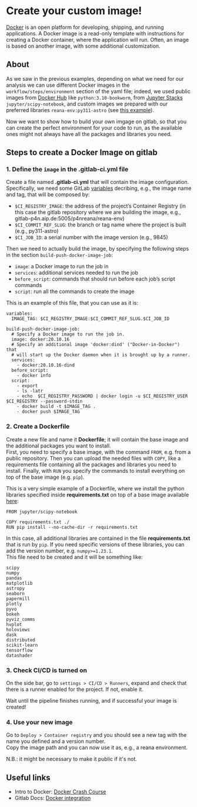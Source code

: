 # Create your custom image!

[Docker](https://docs.docker.com/get-started/overview/) is an open platform for developing, shipping, and running applications. A Docker image is a read-only template with instructions for creating a Docker container, where the application will run. Often, an image is based on another image, with some additional customization.

## About

As we saw in the previous examples, depending on what we need for our analysis we can use different Docker images in the `workflow/steps/environment` section of the yaml file; indeed, we used public images from [Docker Hub](https://hub.docker.com/) like `python:3.10-bookworm`, from [Jupyter Stacks](https://jupyter-docker-stacks.readthedocs.io/en/latest/) `jupyter/scipy-notebook`, and custom images we prepared with our preferred libraries `reana-env:py311-astro` (see [this example](https://gitlab-p4n.aip.de/p4nreana/tutorials/-/tree/main/intermediate/example2)).

Now we want to show how to build your own imgage on gitlab, so that you can create the perfect environment for your code to run, as the available ones might not always have all the packages and libraries you need.

## Steps to create a Docker Image on gitlab
### 1. Define the `image` in the .gitlab-ci.yml file

Create a file named **.gitlab-ci.yml** that will contain the image configuration. Specifically, we need some GitLab [variables](https://docs.gitlab.com/ee/ci/variables/predefined_variables.html) decribing, e.g., the image name and tag, that will be composed by:
- `$CI_REGISTRY_IMAGE`: the address of the project’s Container Registry (in this case the gitlab repository where we are building the image, e.g., gitlab-p4n.aip.de:5005/p4nreana/reana-env)
- `$CI_COMMIT_REF_SLUG`: the branch or tag name where the project is built (e.g., py311-astro)
- `$CI_JOB_ID`: a serial number with the image version (e.g., 9845)

Then we need to actually build the image, by specifying the following steps in the section `build-push-docker-image-job`:
- `image`: a Docker image to run the job in
- `services`: additional services needed to run the job
- `before_script`: commands that should run before each job’s script commands
- `script`: run all the commands to create the image

This is an example of this file, that you can use as it is:

```
variables:
  IMAGE_TAG: $CI_REGISTRY_IMAGE:$CI_COMMIT_REF_SLUG.$CI_JOB_ID
  
build-push-docker-image-job:
  # Specify a Docker image to run the job in.
  image: docker:20.10.16
  # Specify an additional image 'docker:dind' ("Docker-in-Docker") that
  # will start up the Docker daemon when it is brought up by a runner.
  services:
    - docker:20.10.16-dind
  before_script:
    - docker info
  script:
    - export 
    - ls -latr
    - echo  $CI_REGISTRY_PASSWORD | docker login -u $CI_REGISTRY_USER $CI_REGISTRY --password-stdin
    - docker build -t $IMAGE_TAG .
    - docker push $IMAGE_TAG
```

### 2. Create a Dockerfile

Create a new file and name it **Dockerfile**; it will contain the base image and the additional packages you want to install.  
First, you need to specify a base image, with the command `FROM`, e.g. from a public repository. Then you can upload the needed files with `COPY`, like a requirements file containing all the packages and libraries you need to install. Finally, with `RUN` you specify the commands to install everything on top of the base image (e.g. `pip`).

This is a very simple example of a Dockerfile, where we install the python libraries specified inside **requirements.txt** on top of a base image available [here](https://jupyter-docker-stacks.readthedocs.io/en/latest/using/selecting.html):

```
FROM jupyter/scipy-notebook

COPY requirements.txt ./
RUN pip install --no-cache-dir -r requirements.txt
```

In this case, all additional libraries are contained in the file **requirements.txt** that is run by `pip`. If you need specific versions of these libraries, you can add the version number, e.g. `numpy>=1.23.1`.  
This file need to be created and it will be something like:

```
scipy
numpy
pandas
matplotlib
astropy
seaborn
papermill
plotly
pyvo
bokeh
pyviz_comms
hvplot
holoviews
dask
distributed
scikit-learn
tensorflow
datashader
```

### 3. Check CI/CD is turned on

On the side bar, go to `settings > CI/CD > Runners`, expand and check that there is a runner enabled for the project. If not, enable it.

Wait until the pipeline finishes running, and if successful your image is created!

### 4. Use your new image

Go to `Deploy > Container registry` and you should see a new tag with the name you defined and a version number.  
Copy the image path and you can now use it as, e.g., a reana environment.

N.B.: it might be necessary to make it public if it's not.


## Useful links
- Intro to Docker: [Docker Crash Course](https://www.youtube.com/watch?v=pg19Z8LL06w&amp;ab_channel=TechWorldwithNana)
- Gitlab Docs: [Docker integration](https://docs.gitlab.com/ee/ci/docker/)
